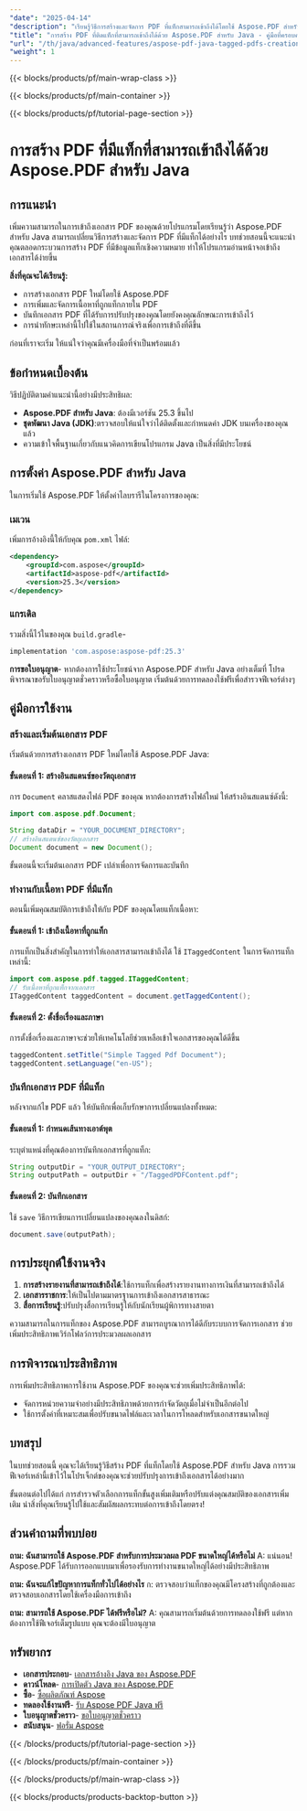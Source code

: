 ```yaml
---
"date": "2025-04-14"
"description": "เรียนรู้วิธีการสร้างและจัดการ PDF ที่แท็กสามารถเข้าถึงได้โดยใช้ Aspose.PDF สำหรับ Java เพื่อเพิ่มความเข้ากันได้ของโปรแกรมอ่านหน้าจอและการเข้าถึงเอกสาร"
"title": "การสร้าง PDF ที่ติดแท็กที่สามารถเข้าถึงได้ด้วย Aspose.PDF สำหรับ Java - คู่มือที่ครอบคลุม"
"url": "/th/java/advanced-features/aspose-pdf-java-tagged-pdfs-creation/"
"weight": 1
---
```


{{< blocks/products/pf/main-wrap-class >}}

{{< blocks/products/pf/main-container >}}

{{< blocks/products/pf/tutorial-page-section >}}
# การสร้าง PDF ที่มีแท็กที่สามารถเข้าถึงได้ด้วย Aspose.PDF สำหรับ Java

## การแนะนำ

เพิ่มความสามารถในการเข้าถึงเอกสาร PDF ของคุณด้วยโปรแกรมโดยเรียนรู้ว่า Aspose.PDF สำหรับ Java สามารถเปลี่ยนวิธีการสร้างและจัดการ PDF ที่มีแท็กได้อย่างไร บทช่วยสอนนี้จะแนะนำคุณตลอดกระบวนการสร้าง PDF ที่มีข้อมูลแท็กเชิงความหมาย ทำให้โปรแกรมอ่านหน้าจอเข้าถึงเอกสารได้ง่ายขึ้น

**สิ่งที่คุณจะได้เรียนรู้:**
- การสร้างเอกสาร PDF ใหม่โดยใช้ Aspose.PDF
- การเพิ่มและจัดการเนื้อหาที่ถูกแท็กภายใน PDF
- บันทึกเอกสาร PDF ที่ได้รับการปรับปรุงของคุณโดยยังคงคุณลักษณะการเข้าถึงไว้
- การนำทักษะเหล่านี้ไปใช้ในสถานการณ์จริงเพื่อการเข้าถึงที่ดีขึ้น

ก่อนที่เราจะเริ่ม ให้แน่ใจว่าคุณมีเครื่องมือที่จำเป็นพร้อมแล้ว

## ข้อกำหนดเบื้องต้น
วิธีปฏิบัติตามคำแนะนำนี้อย่างมีประสิทธิผล:
- **Aspose.PDF สำหรับ Java**: ต้องมีเวอร์ชัน 25.3 ขึ้นไป
- **ชุดพัฒนา Java (JDK)**:ตรวจสอบให้แน่ใจว่าได้ติดตั้งและกำหนดค่า JDK บนเครื่องของคุณแล้ว
- ความเข้าใจพื้นฐานเกี่ยวกับแนวคิดการเขียนโปรแกรม Java เป็นสิ่งที่มีประโยชน์

## การตั้งค่า Aspose.PDF สำหรับ Java
ในการเริ่มใช้ Aspose.PDF ให้ตั้งค่าไลบรารีในโครงการของคุณ:

### เมเวน
เพิ่มการอ้างอิงนี้ให้กับคุณ `pom.xml` ไฟล์:

```xml
<dependency>
    <groupId>com.aspose</groupId>
    <artifactId>aspose-pdf</artifactId>
    <version>25.3</version>
</dependency>
```

### แกรเดิล
รวมสิ่งนี้ไว้ในของคุณ `build.gradle`-

```gradle
implementation 'com.aspose:aspose-pdf:25.3'
```

**การขอใบอนุญาต**- 
หากต้องการใช้ประโยชน์จาก Aspose.PDF สำหรับ Java อย่างเต็มที่ โปรดพิจารณาขอรับใบอนุญาตชั่วคราวหรือซื้อใบอนุญาต เริ่มต้นด้วยการทดลองใช้ฟรีเพื่อสำรวจฟีเจอร์ต่างๆ

## คู่มือการใช้งาน

### สร้างและเริ่มต้นเอกสาร PDF
เริ่มต้นด้วยการสร้างเอกสาร PDF ใหม่โดยใช้ Aspose.PDF Java:

#### ขั้นตอนที่ 1: สร้างอินสแตนซ์ของวัตถุเอกสาร
การ `Document` คลาสแสดงไฟล์ PDF ของคุณ หากต้องการสร้างไฟล์ใหม่ ให้สร้างอินสแตนซ์ดังนี้:

```java
import com.aspose.pdf.Document;

String dataDir = "YOUR_DOCUMENT_DIRECTORY";
// สร้างอินสแตนซ์ของวัตถุเอกสาร
Document document = new Document();
```
ขั้นตอนนี้จะเริ่มต้นเอกสาร PDF เปล่าเพื่อการจัดการและบันทึก

### ทำงานกับเนื้อหา PDF ที่มีแท็ก
ตอนนี้เพิ่มคุณสมบัติการเข้าถึงให้กับ PDF ของคุณโดยแท็กเนื้อหา:

#### ขั้นตอนที่ 1: เข้าถึงเนื้อหาที่ถูกแท็ก
การแท็กเป็นสิ่งสำคัญในการทำให้เอกสารสามารถเข้าถึงได้ ใช้ `ITaggedContent` ในการจัดการแท็กเหล่านี้:

```java
import com.aspose.pdf.tagged.ITaggedContent;
// รับเนื้อหาที่ถูกแท็กจากเอกสาร
ITaggedContent taggedContent = document.getTaggedContent();
```

#### ขั้นตอนที่ 2: ตั้งชื่อเรื่องและภาษา
การตั้งชื่อเรื่องและภาษาจะช่วยให้เทคโนโลยีช่วยเหลือเข้าใจเอกสารของคุณได้ดีขึ้น

```java
taggedContent.setTitle("Simple Tagged Pdf Document");
taggedContent.setLanguage("en-US");
```

### บันทึกเอกสาร PDF ที่มีแท็ก
หลังจากแก้ไข PDF แล้ว ให้บันทึกเพื่อเก็บรักษาการเปลี่ยนแปลงทั้งหมด:

#### ขั้นตอนที่ 1: กำหนดเส้นทางเอาต์พุต
ระบุตำแหน่งที่คุณต้องการบันทึกเอกสารที่ถูกแท็ก:

```java
String outputDir = "YOUR_OUTPUT_DIRECTORY";
String outputPath = outputDir + "/TaggedPDFContent.pdf";
```

#### ขั้นตอนที่ 2: บันทึกเอกสาร
ใช้ `save` วิธีการเขียนการเปลี่ยนแปลงของคุณลงในดิสก์:

```java
document.save(outputPath);
```

## การประยุกต์ใช้งานจริง
1. **การสร้างรายงานที่สามารถเข้าถึงได้**:ใช้การแท็กเพื่อสร้างรายงานทางการเงินที่สามารถเข้าถึงได้
2. **เอกสารราชการ**:ให้เป็นไปตามมาตรฐานการเข้าถึงเอกสารสาธารณะ
3. **สื่อการเรียนรู้**:ปรับปรุงสื่อการเรียนรู้ให้กับนักเรียนผู้พิการทางสายตา

ความสามารถในการแท็กของ Aspose.PDF สามารถบูรณาการได้ดีกับระบบการจัดการเอกสาร ช่วยเพิ่มประสิทธิภาพเวิร์กโฟลว์การประมวลผลเอกสาร

## การพิจารณาประสิทธิภาพ
การเพิ่มประสิทธิภาพการใช้งาน Aspose.PDF ของคุณจะช่วยเพิ่มประสิทธิภาพได้:
- จัดการหน่วยความจำอย่างมีประสิทธิภาพด้วยการกำจัดวัตถุเมื่อไม่จำเป็นอีกต่อไป
- ใช้การตั้งค่าที่เหมาะสมเพื่อปรับขนาดไฟล์และเวลาในการโหลดสำหรับเอกสารขนาดใหญ่
  
## บทสรุป
ในบทช่วยสอนนี้ คุณจะได้เรียนรู้วิธีสร้าง PDF ที่แท็กโดยใช้ Aspose.PDF สำหรับ Java การรวมฟีเจอร์เหล่านี้เข้าไว้ในโปรเจ็กต์ของคุณจะช่วยปรับปรุงการเข้าถึงเอกสารได้อย่างมาก

ขั้นตอนต่อไปได้แก่ การสำรวจตัวเลือกการแท็กขั้นสูงเพิ่มเติมหรือปรับแต่งคุณสมบัติของเอกสารเพิ่มเติม นำสิ่งที่คุณเรียนรู้ไปใช้และสัมผัสผลกระทบต่อการเข้าถึงโดยตรง!

## ส่วนคำถามที่พบบ่อย
**ถาม: ฉันสามารถใช้ Aspose.PDF สำหรับการประมวลผล PDF ขนาดใหญ่ได้หรือไม่**
A: แน่นอน! Aspose.PDF ได้รับการออกแบบมาเพื่อรองรับการทำงานขนาดใหญ่ได้อย่างมีประสิทธิภาพ

**ถาม: ฉันจะแก้ไขปัญหาการแท็กทั่วไปได้อย่างไร**
ก: ตรวจสอบว่าแท็กของคุณมีโครงสร้างที่ถูกต้องและตรวจสอบเอกสารโดยใช้เครื่องมือการเข้าถึง

**ถาม: สามารถใช้ Aspose.PDF ได้ฟรีหรือไม่?**
A: คุณสามารถเริ่มต้นด้วยการทดลองใช้ฟรี แต่หากต้องการใช้ฟีเจอร์เต็มรูปแบบ คุณจะต้องมีใบอนุญาต

## ทรัพยากร
- **เอกสารประกอบ**- [เอกสารอ้างอิง Java ของ Aspose.PDF](https://reference.aspose.com/pdf/java/)
- **ดาวน์โหลด**- [การเปิดตัว Java ของ Aspose.PDF](https://releases.aspose.com/pdf/java/)
- **ซื้อ**- [ซื้อผลิตภัณฑ์ Aspose](https://purchase.aspose.com/buy)
- **ทดลองใช้งานฟรี**- [รับ Aspose PDF Java ฟรี](https://releases.aspose.com/pdf/java/)
- **ใบอนุญาตชั่วคราว**- [ขอใบอนุญาตชั่วคราว](https://purchase.aspose.com/temporary-license/)
- **สนับสนุน**- [ฟอรั่ม Aspose](https://forum.aspose.com/c/pdf/10)

{{< /blocks/products/pf/tutorial-page-section >}}

{{< /blocks/products/pf/main-container >}}

{{< /blocks/products/pf/main-wrap-class >}}

{{< blocks/products/products-backtop-button >}}